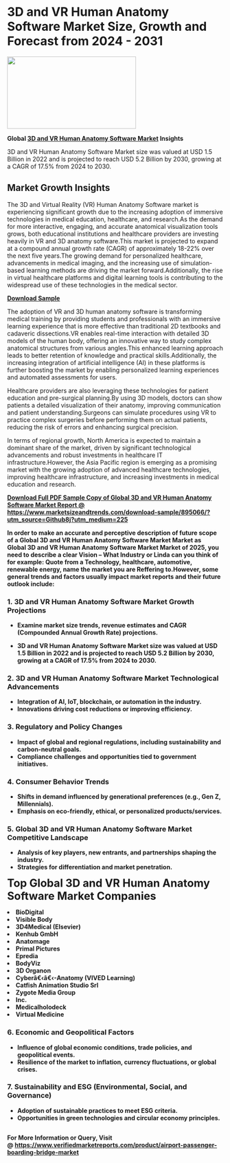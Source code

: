 <H1>3D and VR Human Anatomy Software Market Size, Growth and Forecast from 2024 - 2031</H1><img class="aligncenter size-medium wp-image-584254" src="https://thirdeyenews.in/wp-content/uploads/2024/09/Global-Market-Research-300x168.jpeg" alt="" width="300" height="168" /><p><strong>Global&nbsp;<a href="https://www.marketsizeandtrends.com/download-sample/895066/?utm_source=Github8j?utm_medium=225">3D and VR Human Anatomy Software Market</a> Insights</strong></p><p>3D and VR Human Anatomy Software Market size was valued at USD 1.5 Billion in 2022 and is projected to reach USD 5.2 Billion by 2030, growing at a CAGR of 17.5% from 2024 to 2030.</p><p><h2>Market Growth Insights</h2> <p>The 3D and Virtual Reality (VR) Human Anatomy Software market is experiencing significant growth due to the increasing adoption of immersive technologies in medical education, healthcare, and research.As the demand for more interactive, engaging, and accurate anatomical visualization tools grows, both educational institutions and healthcare providers are investing heavily in VR and 3D anatomy software.This market is projected to expand at a compound annual growth rate (CAGR) of approximately 18-22% over the next five years.The growing demand for personalized healthcare, advancements in medical imaging, and the increasing use of simulation-based learning methods are driving the market forward.Additionally, the rise in virtual healthcare platforms and digital learning tools is contributing to the widespread use of these technologies in the medical sector.</p> <p><strong><a href="#">Download Sample</a></strong></p> <p>The adoption of VR and 3D human anatomy software is transforming medical training by providing students and professionals with an immersive learning experience that is more effective than traditional 2D textbooks and cadaveric dissections.VR enables real-time interaction with detailed 3D models of the human body, offering an innovative way to study complex anatomical structures from various angles.This enhanced learning approach leads to better retention of knowledge and practical skills.Additionally, the increasing integration of artificial intelligence (AI) in these platforms is further boosting the market by enabling personalized learning experiences and automated assessments for users.</p> <p>Healthcare providers are also leveraging these technologies for patient education and pre-surgical planning.By using 3D models, doctors can show patients a detailed visualization of their anatomy, improving communication and patient understanding.Surgeons can simulate procedures using VR to practice complex surgeries before performing them on actual patients, reducing the risk of errors and enhancing surgical precision.</p> <p>In terms of regional growth, North America is expected to maintain a dominant share of the market, driven by significant technological advancements and robust investments in healthcare IT infrastructure.However, the Asia Pacific region is emerging as a promising market with the growing adoption of advanced healthcare technologies, improving healthcare infrastructure, and increasing investments in medical education and research.</p> <p><strong><a href="#"></p><p><span class=""><strong>Download Full PDF Sample Copy of Global 3D and VR Human Anatomy Software Market Report</strong> @ <a href="https://www.marketsizeandtrends.com/download-sample/895066/?utm_source=Github8j?utm_medium=225" target="_blank">https://www.marketsizeandtrends.com/download-sample/895066/?utm_source=Github8j?utm_medium=225</a></span></p><p>In order to make an accurate and perceptive description of future scope of a Global&nbsp;3D and VR Human Anatomy Software Market Market as Global&nbsp;3D and VR Human Anatomy Software Market Market of 2025, you need to describe a clear Vision &ndash; What Industry or Linda can you think of for example: Quote from a Technology, healthcare, automotive, renewable energy, name the market you are Reffering to.However, some general trends and factors usually impact market reports and their future outlook include:</p><h3>1.&nbsp;<strong>3D and VR Human Anatomy Software Market Growth Projections</strong></h3><ul><li>Examine market size trends, revenue estimates and CAGR (Compounded Annual Growth Rate) projections.</li><li><p>3D and VR Human Anatomy Software Market size was valued at USD 1.5 Billion in 2022 and is projected to reach USD 5.2 Billion by 2030, growing at a CAGR of 17.5% from 2024 to 2030.</p></li></ul><h3>2.&nbsp;<strong>3D and VR Human Anatomy Software Market Technological Advancements</strong></h3><ul><li>Integration of AI, IoT, blockchain, or automation in the industry.</li><li>Innovations driving cost reductions or improving efficiency.</li></ul><h3>3.&nbsp;<strong>Regulatory and Policy Changes</strong></h3><ul><li>Impact of global and regional regulations, including sustainability and carbon-neutral goals.</li><li>Compliance challenges and opportunities tied to government initiatives.</li></ul><h3>4.&nbsp;<strong>Consumer Behavior Trends</strong></h3><ul><li>Shifts in demand influenced by generational preferences (e.g., Gen Z, Millennials).</li><li>Emphasis on eco-friendly, ethical, or personalized products/services.</li></ul><h3>5.&nbsp;<strong>Global 3D and VR Human Anatomy Software Market Competitive Landscape</strong></h3><ul><li>Analysis of key players, new entrants, and partnerships shaping the industry.</li><li>Strategies for differentiation and market penetration.</li></ul><p data-pm-slice="1 1 []"><span style="color: inherit; font-family: inherit; font-size: 25px;">Top Global 3D and VR Human Anatomy Software Market Companies</span></p><div class="" data-test-id=""><p><li>BioDigital</li><li> Visible Body</li><li> 3D4Medical (Elsevier)</li><li> Kenhub GmbH</li><li> Anatomage</li><li> Primal Pictures</li><li> Epredia</li><li> BodyViz</li><li> 3D Organon</li><li> Cyberâ€‹â€‹-Anatomy (VIVED Learning)</li><li> Catfish Animation Studio Srl</li><li> Zygote Media Group</li><li> Inc.</li><li> Medicalholodeck</li><li> Virtual Medicine</li></p></div><h3>6.&nbsp;<strong>Economic and Geopolitical Factors</strong></h3><ul><li>Influence of global economic conditions, trade policies, and geopolitical events.</li><li>Resilience of the market to inflation, currency fluctuations, or global crises.</li></ul><h3>7.&nbsp;<strong>Sustainability and ESG (Environmental, Social, and Governance)</strong></h3><ul><li>Adoption of sustainable practices to meet ESG criteria.</li><li>Opportunities in green technologies and circular economy principles.</li></ul><h2><strong style="font-size: 14px;">For More Information or Query, Visit @&nbsp;</strong><a style="background-color: #ffffff; font-size: 14px;" href="https://www.marketsizeandtrends.com/report/3d-and-vr-human-anatomy-software-market/" target="_blank">https://www.verifiedmarketreports.com/product/airport-passenger-boarding-bridge-market</a></h2>
